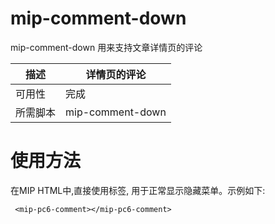 # mip-comment-down

mip-comment-down 用来支持文章详情页的评论

| 描述 | 详情页的评论|
|---|---|
|可用性	|完成 |
|所需脚本| mip-comment-down |

# 使用方法

在MIP HTML中,直接使用标签, 用于正常显示隐藏菜单。示例如下:
```
 <mip-pc6-comment></mip-pc6-comment>